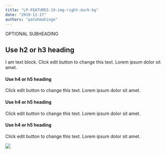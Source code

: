 ```yaml
---
title: "LP-FEATURES-19-img-right-dark-bg"
date: "2019-11-17"
authors: "patohmahinge"
---
```


OPTIONAL SUBHEADING

## Use h2 or h3 heading

I am text block. Click edit button to change this text. Lorem ipsum dolor sit amet.

#### Use h4 or h5 heading

Click edit button to change this text. Lorem ipsum dolor sit amet.

#### Use h4 or h5 heading

Click edit button to change this text. Lorem ipsum dolor sit amet.

#### Use h4 or h5 heading

Click edit button to change this text. Lorem ipsum dolor sit amet.

![](images/placeholder-500x600.jpg)
